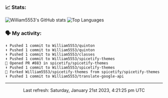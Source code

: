 ### 📈 Stats:
![William5553's GitHub stats](https://github-readme-stats.vercel.app/api?username=william5553&show_icons=true&theme=dark&include_all_commits=true&count_private=true&hide_border=true)
![Top Languages](https://github-readme-stats.vercel.app/api/top-langs/?username=william5553&langs_count=10&layout=compact&theme=dark&include_all_commits=true&count_private=true&hide_border=true)

### 🗣 My activity:
```
⬆️ Pushed 1 commit to William5553/quinton
⬆️ Pushed 1 commit to William5553/quinton
⬆️ Pushed 1 commit to William5553/classes
⬆️ Pushed 1 commit to William5553/spicetify-themes
💪 Opened PR #883 in spicetify/spicetify-themes
⬆️ Pushed 1 commit to William5553/spicetify-themes
🍴 Forked William5553/spicetify-themes from spicetify/spicetify-themes
⬆️ Pushed 1 commit to William5553/translate-google-api
```

------------
<p align="center">Last refresh: Saturday, January 21st 2023, 4:21:25 pm UTC</p>

